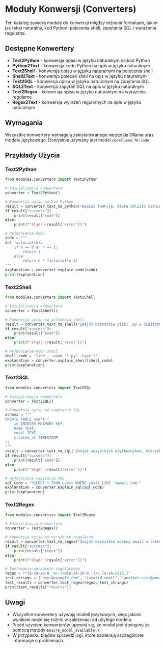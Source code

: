 # Moduły Konwersji (Converters)

Ten katalog zawiera moduły do konwersji między różnymi formatami, takimi jak tekst naturalny, kod Python, polecenia shell, zapytania SQL i wyrażenia regularne.

## Dostępne Konwertery

- **Text2Python** - konwersja opisu w języku naturalnym na kod Python
- **Python2Text** - konwersja kodu Python na opis w języku naturalnym
- **Text2Shell** - konwersja opisu w języku naturalnym na polecenia shell
- **Shell2Text** - konwersja poleceń shell na opis w języku naturalnym
- **Text2SQL** - konwersja opisu w języku naturalnym na zapytania SQL
- **SQL2Text** - konwersja zapytań SQL na opis w języku naturalnym
- **Text2Regex** - konwersja opisu w języku naturalnym na wyrażenia regularne
- **Regex2Text** - konwersja wyrażeń regularnych na opis w języku naturalnym

## Wymagania

Wszystkie konwertery wymagają zainstalowanego narzędzia Ollama oraz modelu językowego. Domyślnie używany jest model `codellama:7b-code`.

## Przykłady Użycia

### Text2Python

```python
from modules.converters import Text2Python

# Inicjalizacja konwertera
converter = Text2Python()

# Konwersja opisu na kod Python
result = converter.text_to_python("Napisz funkcję, która oblicza silnię liczby")
if result["success"]:
    print(result["code"])
else:
    print(f"Błąd: {result['error']}")

# Wyjaśnienie kodu
code = """
def factorial(n):
    if n == 0 or n == 1:
        return 1
    else:
        return n * factorial(n-1)
"""
explanation = converter.explain_code(code)
print(explanation)
```

### Text2Shell

```python
from modules.converters import Text2Shell

# Inicjalizacja konwertera
converter = Text2Shell()

# Konwersja opisu na polecenia shell
result = converter.text_to_shell("Znajdź wszystkie pliki .py w bieżącym katalogu i podkatalogach")
if result["success"]:
    print(result["code"])
else:
    print(f"Błąd: {result['error']}")

# Wyjaśnienie kodu shell
shell_code = "find . -name '*.py' -type f"
explanation = converter.explain_shell(shell_code)
print(explanation)
```

### Text2SQL

```python
from modules.converters import Text2SQL

# Inicjalizacja konwertera
converter = Text2SQL()

# Konwersja opisu na zapytanie SQL
schema = """
CREATE TABLE users (
    id INTEGER PRIMARY KEY,
    name TEXT,
    email TEXT,
    created_at TIMESTAMP
);
"""
result = converter.text_to_sql("Znajdź wszystkich użytkowników, których email kończy się na gmail.com", schema)
if result["success"]:
    print(result["code"])
else:
    print(f"Błąd: {result['error']}")

# Wyjaśnienie zapytania SQL
sql_code = "SELECT * FROM users WHERE email LIKE '%gmail.com'"
explanation = converter.explain_sql(sql_code)
print(explanation)
```

### Text2Regex

```python
from modules.converters import Text2Regex

# Inicjalizacja konwertera
converter = Text2Regex()

# Konwersja opisu na wyrażenie regularne
result = converter.text_to_regex("Znajdź wszystkie adresy email w tekście")
if result["success"]:
    print(result["regex"])
else:
    print(f"Błąd: {result['error']}")

# Testowanie wyrażenia regularnego
regex = r"[a-zA-Z0-9._%+-]+@[a-zA-Z0-9.-]+\.[a-zA-Z]{2,}"
test_strings = ["user@example.com", "invalid-email", "another.user@gmail.com"]
test_results = converter.test_regex(regex, test_strings)
print(test_results["results"])
```

## Uwagi

- Wszystkie konwertery używają modeli językowych, więc jakość wyników może się różnić w zależności od użytego modelu.
- Przed użyciem konwerterów upewnij się, że model jest dostępny za pomocą metody `ensure_model_available()`.
- W przypadku błędów sprawdź logi, które zawierają szczegółowe informacje o problemach.
